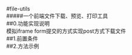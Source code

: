 #file-utils  
#####一个前端文件下载、预览、打印工具  
##0.功能实现说明  
  模拟iframe form提交的方式实现post方式下载文件  
##1.前置条件  
    <script src="fileUtils.js"></script>
    <script>
        var fileUtil = new fileUtils();
    </script>
##2.方法示例  
    <script>
        /**
         * 下载文件
         * @param url, 文件路径
         * @param data, obj 传递参数，与 jquery ajax内的参数 data一致，可以传数组
         */
        fileUtil.download(url,data);//下载
        
        /**
         * 打印文件，能预览的才能打印，一般只有 html、text、image、pdf等文件可以打印
         * @param url, 文件路径
         * @param data, obj 传递参数，与 jquery ajax内的参数 data一致，可以传数组
         */
        fileUtil.print(url,data);//打印
        
        /**
         * 预览
         * @param url,  文件路径
         * @param data, obj 传递的参数，与 jquery ajax内的参数 'data' 一致，可以传数组
         * @param iframe, 必填，一个创建好的iframe的dom对象
         */
        fileUtil.preview(url, data, iframe);//预览
    </script>
